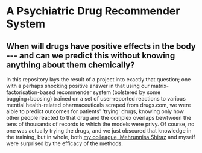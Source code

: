 # A Psychiatric Drug Recommender System
## When will drugs have positive effects in the body --- and can we predict this without knowing anything about them chemically?

In this repository lays the result of a project into exactly that question; one with a perhaps shocking positive answer in that using our matrix-factorisation-based recommender system (bolstered by some bagging+boosing) trained on a set of user-reported reactions to various mential health-related pharmaceuticals scraped from drugs.com, we were alble to predict outcomes for patients' 'trying' drugs, knowing only how other people reacted to that drug and the complex overlaps bewtween the tens of thousands of records to which the models were privy. Of course, no one was actually trying the drugs, and we just obscured that knowledge in the training, but in whole, both [my colleague, Mehrunnisa Shiraz](https://ca.linkedin.com/in/mehrunnisa-shiraz-b203101a4) and myself were surprised by the efficacy of the methods.
